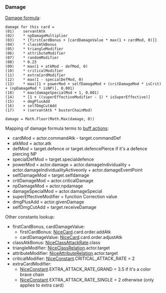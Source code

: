### Damage

[Damage formula](https://blogs.nrvnqsr.com/entry.php/3309-How-is-damage-calculated):

```
damage for this card =
(01)    servantAtk
(02)    * npDamageMultiplier
(03)    * {firstCardBonus + [cardDamageValue * max(1 + cardMod, 0)]}
(04)    * classAtkBonus
(05)    * triangleModifier
(06)    * attributeModifier
(07)    * randomModifier
(08)    * 0.23
(09)    * max(1 + atkMod - defMod, 0)
(10)    * criticalModifier
(11)    * extraCardModifier
(12)    * max(1 - specialDefMod, 0)
(13)    * max([1 + powerMod + selfDamageMod + (critDamageMod * isCrit) + (npDamageMod * isNP)], 0.001)
(18)    * max(damageSpecialMod + 1, 0.001)
(14)    * [1 + ((superEffectiveModifier - 1) * isSuperEffective)]
(15)    + dmgPlusAdd
(16)    + selfDmgCutAdd
(17)    + (servantAtk * busterChainMod)

damage = Math.Floor(Math.Max(damage, 0))
```

Mapping of damage formula terms to [buff actions](buff.md):

* cardMod = actor.commandAtk - target.commandDef
* atkMod = actor.atk
* defMod = target.defence or target.defencePierce if it's a defence piercing NP
* specialDefMod = target.specialdefence
* powerMod = actor.damage + actor.damageIndividuality + actor.damageIndividualityActiveonly + actor.damageEventPoint
* selfDamageMod = target.selfdamage
* critDamageMod = actor.criticalDamage
* npDamageMod = actor.npdamage
* damageSpecialMod = actor.damageSpecial
* superEffectiveModifier = function Correction value
* dmgPlusAdd = actor.givenDamage
* selfDmgCutAdd = target.receiveDamage

Other constants lookup:

* firstCardBonus, cardDamageValue:
  * firstCardBonus: [NiceCard](https://api.atlasacademy.io/export/JP/NiceCard.json).card.order.addAtk
  * cardDamageValue: [NiceCard](https://api.atlasacademy.io/export/JP/NiceCard.json).card.order.adjustAtk
* classAtkBonus: [NiceClassAttackRate](https://api.atlasacademy.io/export/JP/NiceClassAttackRate.json).class
* triangleModifier: [NiceClassRelation](https://api.atlasacademy.io/export/JP/NiceClassRelation.json).actor.target
* attributeModifier: [NiceAttributeRelation](https://api.atlasacademy.io/export/JP/NiceAttributeRelation.json).actor.target
* criticalModifier: [NiceConstant](https://api.atlasacademy.io/export/JP/NiceConstant.json).CRITICAL_ATTACK_RATE = 2
* extraCardModifier:
  * [NiceConstant](https://api.atlasacademy.io/export/JP/NiceConstant.json).EXTRA_ATTACK_RATE_GRAND = 3.5 if it's a color brave chain
  * [NiceConstant](https://api.atlasacademy.io/export/JP/NiceConstant.json).EXTRA_ATTACK_RATE_SINGLE = 2 otherwise (only applies to extra card)
